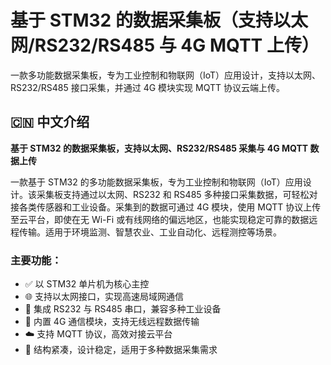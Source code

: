 # 基于 STM32 的数据采集板（支持以太网/RS232/RS485 与 4G MQTT 上传）

一款多功能数据采集板，专为工业控制和物联网（IoT）应用设计，支持以太网、RS232/RS485 接口采集，并通过 4G 模块实现 MQTT 协议云端上传。

## 🇨🇳 中文介绍

**基于 STM32 的数据采集板，支持以太网、RS232/RS485 采集与 4G MQTT 数据上传**

一款基于 STM32 的多功能数据采集板，专为工业控制和物联网（IoT）应用设计。该采集板支持通过以太网、RS232 和 RS485 多种接口采集数据，可轻松对接各类传感器和工业设备。采集到的数据可通过 4G 模块，使用 MQTT 协议上传至云平台，即使在无 Wi-Fi 或有线网络的偏远地区，也能实现稳定可靠的数据远程传输。适用于环境监测、智慧农业、工业自动化、远程测控等场景。

### 主要功能：
- ✅ 以 STM32 单片机为核心主控
- 🌐 支持以太网接口，实现高速局域网通信
- 🔌 集成 RS232 与 RS485 串口，兼容多种工业设备
- 📶 内置 4G 通信模块，支持无线远程数据传输
- ☁️ 支持 MQTT 协议，高效对接云平台
- 🔧 结构紧凑，设计稳定，适用于多种数据采集需求  